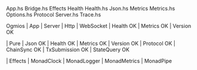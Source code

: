 App.hs
Bridge.hs
Effects
Health
Health.hs
Json.hs
Metrics
Metrics.hs
Options.hs
Protocol
Server.hs
Trace.hs


Ogmios
  | App
    | Server
      | Http
      | WebSocket
    | Health                OK 
    | Metrics               OK
    | Version               OK

  | Pure
    | Json                  OK
    | Health                OK
    | Metrics               OK
    | Version               OK
    | Protocol              OK 
      | ChainSync           OK
      | TxSubmission        OK 
      | StateQuery          OK 

  | Effects
    | MonadClock
    | MonadLogger
    | MonadMetrics
    | MonadPipe
